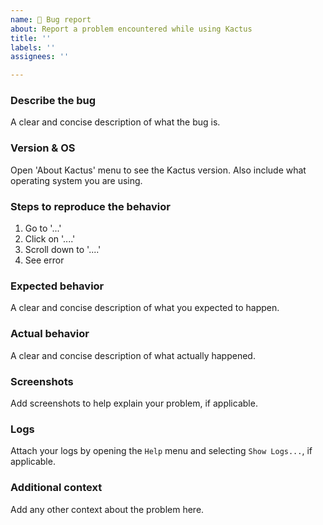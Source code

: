 ```yaml
---
name: 🐛 Bug report
about: Report a problem encountered while using Kactus
title: ''
labels: ''
assignees: ''

---
```


### Describe the bug

A clear and concise description of what the bug is.

### Version & OS

Open 'About Kactus' menu to see the Kactus version. Also include what operating system you are using.

### Steps to reproduce the behavior

1. Go to '...'
2. Click on '....'
3. Scroll down to '....'
4. See error

### Expected behavior

A clear and concise description of what you expected to happen.

### Actual behavior

A clear and concise description of what actually happened.

### Screenshots

Add screenshots to help explain your problem, if applicable.

### Logs

Attach your logs by opening the `Help` menu and selecting `Show Logs...`, if applicable.

### Additional context

Add any other context about the problem here.
